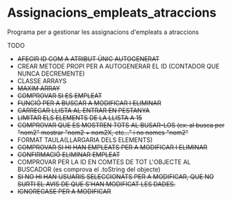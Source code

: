 # Assignacions_empleats_atraccions
Programa per a gestionar les assignacions d'empleats a atraccions

TODO
- ~~AFEGIR ID COM A ATRIBUT ÚNIC AUTOGENERAT~~
- CREAR METODE PROPI PER A AUTOGENERAR EL ID (CONTADOR QUE NUNCA DECREMENTE)
- CLASSE ARRAYS
- ~~MAXIM ARRAY~~
- ~~COMPROVAR SI ES EMPLEAT~~
- ~~FUNCIÓ PER A BUSCAR A MODIFICAR I ELIMINAR~~
- ~~CARREGAR LLISTA AL ENTRAR EN PESTANYA~~
- ~~LIMITAR ELS ELEMENTS DE LA LLISTA A 15~~
- ~~COMPROVAR QUE ES MOSTREN TOTS AL BUSAR-LOS (ex: al busca per "nom2" mostrar "nom2 + nom2X, etc..." i no nomes "nom2"~~
- FORMAT TAULA(LLARGARIA DELS ELEMENTS)
- ~~COMPROVAR SI HI HAN EMPLEATS PER A MODIFICAR I ELIMINAR~~
- ~~CONFIRMACIÓ ELIMINAR EMPLEAT~~
- COMPROVAR PER LA ID EN COMTES DE TOT L'OBJECTE AL BUSCADOR (es comprova el .toString del objecte)
- ~~SI NO HI HAN USUARIS SELECCIONATS PER A MODIFICAR, QUE NO SURTI EL AVIS DE QUE S'HAN MODIFICAT LES DADES.~~
- ~~IGNOREGASE PER A MODIFICAR~~
